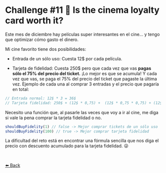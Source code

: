 # Challenge #11 🎫 Is the cinema loyalty card worth it?

Este mes de diciembre hay películas super interesantes en el cine... y tengo que optimizar cómo gasto el dinero.

Mi cine favorito tiene dos posibilidades:

* Entrada de un sólo uso: Cuesta 12$ por cada película.

* Tarjeta de fidelidad: Cuesta 250$ pero que cada vez que vas **pagas sólo el 75% del precio del ticket.** ¡Lo mejor es que se acumula! Y cada vez que vas, se paga el 75% del precio del ticket que pagaste la última vez.
Ejemplo de cada una al comprar 3 entradas y el precio que pagaría en total:

```typescript
// Entrada normal: 12$ * 3 = 36$
// Tarjeta fidelidad: 250$ + (12$ * 0,75) +  (12$ * 0,75 * 0,75) + (12$ * 0,75 * 0,75 * 0,75) = 270,8125$
```

Necesito una función que, al pasarle las veces que voy a ir al cine, me diga si vale la pena comprar la tarjeta fidelidad o no.

```typescript
shouldBuyFidelity(1) // false -> Mejor comprar tickets de un sólo uso
shouldBuyFidelity(100) // true -> Mejor comprar tarjeta fidelidad
```

La dificultad del reto está en encontrar una fórmula sencilla que nos diga el precio con descuento acumulado para la tarjeta fidelidad. 😜

<br>

[⬅️ Back](https://github.com/AlecANL/adventjs/tree/main/src/2021)
